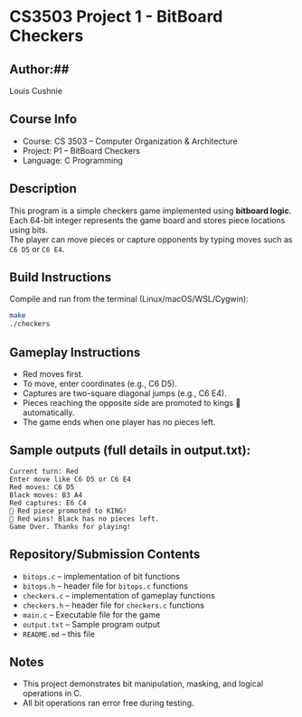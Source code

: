 # CS3503 Project 1 - BitBoard Checkers
## Author:##
Louis Cushnie

## Course Info
- Course: CS 3503 – Computer Organization & Architecture  
- Project: P1 – BitBoard Checkers
- Language: C Programming  

## Description
This program is a simple checkers game implemented using **bitboard logic**.  
Each 64-bit integer represents the game board and stores piece locations using bits.  
The player can move pieces or capture opponents by typing moves such as `C6 D5` or `C6 E4`.

## Build Instructions
Compile and run from the terminal (Linux/macOS/WSL/Cygwin):
```bash
make
./checkers
```

## Gameplay Instructions
 - Red moves first.
 - To move, enter coordinates (e.g., C6 D5).
 - Captures are two-square diagonal jumps (e.g., C6 E4).
 - Pieces reaching the opposite side are promoted to kings 👑 automatically.
 - The game ends when one player has no pieces left.

## Sample outputs (full details in output.txt):
```=== BitBoard Checkers ===
Current turn: Red
Enter move like C6 D5 or C6 E4
Red moves: C6 D5
Black moves: B3 A4
Red captures: E6 C4
👑 Red piece promoted to KING!
🏁 Red wins! Black has no pieces left.
Game Over. Thanks for playing!
```

## Repository/Submission Contents
- `bitops.c` – implementation of bit functions
- `bitops.h` – header file for `bitops.c` functions
- `checkers.c` – implementation of gameplay functions
- `checkers.h` – header file for `checkers.c` functions
- `main.c` – Executable file for the game 
- `output.txt` – Sample program output  
- `README.md` – this file  

## Notes
 - This project demonstrates bit manipulation, masking, and logical operations in C.
 - All bit operations ran error free during testing.
